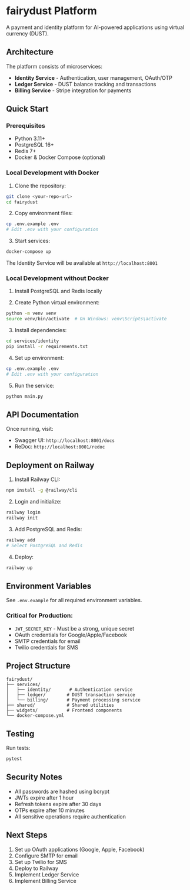 # fairydust Platform

A payment and identity platform for AI-powered applications using virtual currency (DUST).

## Architecture

The platform consists of microservices:
- **Identity Service** - Authentication, user management, OAuth/OTP
- **Ledger Service** - DUST balance tracking and transactions
- **Billing Service** - Stripe integration for payments

## Quick Start

### Prerequisites
- Python 3.11+
- PostgreSQL 16+
- Redis 7+
- Docker & Docker Compose (optional)

### Local Development with Docker

1. Clone the repository:
```bash
git clone <your-repo-url>
cd fairydust
```

2. Copy environment files:
```bash
cp .env.example .env
# Edit .env with your configuration
```

3. Start services:
```bash
docker-compose up
```

The Identity Service will be available at `http://localhost:8001`

### Local Development without Docker

1. Install PostgreSQL and Redis locally

2. Create Python virtual environment:
```bash
python -m venv venv
source venv/bin/activate  # On Windows: venv\Scripts\activate
```

3. Install dependencies:
```bash
cd services/identity
pip install -r requirements.txt
```

4. Set up environment:
```bash
cp .env.example .env
# Edit .env with your configuration
```

5. Run the service:
```bash
python main.py
```

## API Documentation

Once running, visit:
- Swagger UI: `http://localhost:8001/docs`
- ReDoc: `http://localhost:8001/redoc`

## Deployment on Railway

1. Install Railway CLI:
```bash
npm install -g @railway/cli
```

2. Login and initialize:
```bash
railway login
railway init
```

3. Add PostgreSQL and Redis:
```bash
railway add
# Select PostgreSQL and Redis
```

4. Deploy:
```bash
railway up
```

## Environment Variables

See `.env.example` for all required environment variables.

### Critical for Production:
- `JWT_SECRET_KEY` - Must be a strong, unique secret
- OAuth credentials for Google/Apple/Facebook
- SMTP credentials for email
- Twilio credentials for SMS

## Project Structure

```
fairydust/
├── services/
│   ├── identity/       # Authentication service
│   ├── ledger/        # DUST transaction service
│   └── billing/       # Payment processing service
├── shared/            # Shared utilities
├── widgets/           # Frontend components
└── docker-compose.yml
```

## Testing

Run tests:
```bash
pytest
```

## Security Notes 

- All passwords are hashed using bcrypt
- JWTs expire after 1 hour
- Refresh tokens expire after 30 days
- OTPs expire after 10 minutes
- All sensitive operations require authentication

## Next Steps

1. Set up OAuth applications (Google, Apple, Facebook)
2. Configure SMTP for email
3. Set up Twilio for SMS
4. Deploy to Railway
5. Implement Ledger Service
6. Implement Billing Service
